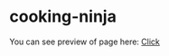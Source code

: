 # cooking-ninja

You can see preview of page here: [Click](https://cooking-ninja-petitoff.netlify.app/)
